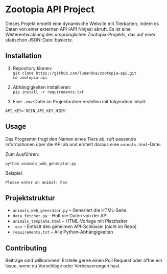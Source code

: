 # Zootopia API Project

Dieses Projekt erstellt eine dynamische Website mit Tierkarten, indem es Daten von einer externen API (API Ninjas) abruft. Es ist eine Weiterentwicklung des ursprünglichen Zootopia-Projekts, das auf einer statischen JSON-Datei basierte.

## Installation

1. Repository klonen:  
   `git clone https://github.com/lunan0va/zootopia-api.git`  
   `cd zootopia-api`

2. Abhängigkeiten installieren:  
   `pip install -r requirements.txt`

3. Eine `.env`-Datei im Projektordner erstellen mit folgendem Inhalt:

```
API_KEY='DEIN_API_KEY_HIER'
```

## Usage

Das Programm fragt den Namen eines Tiers ab, ruft passende Informationen über die API ab und erstellt daraus eine `animals.html`-Datei.

Zum Ausführen:

```
python animals_web_generator.py
```

Beispiel:

```
Please enter an animal: Fox  
```

## Projektstruktur

- `animals_web_generator.py` – Generiert die HTML-Seite  
- `data_fetcher.py` – Holt die Daten von der API  
- `animals_template.html` – HTML-Vorlage mit Platzhalter  
- `.env` – Enthält den geheimen API-Schlüssel (nicht im Repo)  
- `requirements.txt` – Alle Python-Abhängigkeiten

## Contributing

Beiträge sind willkommen! Erstelle gerne einen Pull Request oder öffne ein Issue, wenn du Vorschläge oder Verbesserungen hast.
